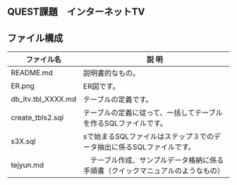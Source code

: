 ## QUEST課題　インターネットTV

## ファイル構成
<table>
  <thead>
    <tr>
      <th>ファイル名</th> <th>説 明</th>
    </tr>
  </thead>
  <tr>
    <td> README.md </td> <td>説明書的なもの。</td>
  </tr>
  <tr>
    <td> ER.png </td> <td> ER図です。</td>
  </tr>
  <tr>
    <td> db_itv.tbl_XXXX.md </td> <td> テーブルの定義です。</td>
  </tr>
  <tr>
    <td> create_tbls2.sql </td> <td> テーブルの定義に従って、一括してテーブルを作るSQLファイルです。</td>
  </tr>
  <tr>
    <td> s3X.sql </td> <td> sで始まるSQLファイルはステップ３でのデータ抽出に係るSQLファイルです。</td>
  </tr>
  <tr>
    <td> tejyun.md </td> <td>　テーブル作成、サンプルデータ格納に係る　手順書（クイックマニュアルのようなもの）</td>
  </tr>
</table>
